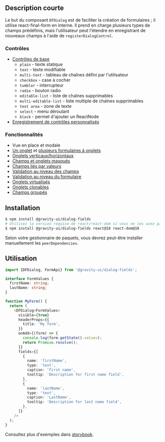 ## Description courte

Le but du composant `DFDialog` est de faciliter la création de formulaires ; il utilise react-final-form en interne.
Il prend en charge plusieurs types de champs prédéfinis, mais l'utilisateur peut l'étendre en enregistrant de nouveaux champs à l'aide de `registerDialogControl`.

### Contrôles

- [Contrôles de base](https://preview.yandexcloud.dev/dialog-fields/?path=/story/demo-00-base-controls)
  - `plain` - texte statique
  - `text` - texte modifiable
  - `multi-text` - tableau de chaînes défini par l'utilisateur
  - `checkbox` - case à cocher
  - `tumbler` - interrupteur
  - `radio` - bouton radio
  - `editable-list` - liste de chaînes supprimables
  - `multi-editable-list` - liste multiple de chaînes supprimables
  - `text area` - zone de texte
  - `select` - menu déroulant
  - `block` - permet d'ajouter un ReactNode
- [Enregistrement de contrôles personnalisés](https://preview.yandexcloud.dev/dialog-fields/?path=/story/tutorials-custom-control-registration)

### Fonctionnalités

- Vue en place et modale
- [Un onglet](https://preview.yandexcloud.dev/dialog-fields/?path=/story/demo-01-one-tab) et [plusieurs formulaires à onglets](https://preview.yandexcloud.dev/dialog-fields/?path=/story/demo-02-several-tab--horizontal-tabs)
- [Onglets verticaux/horizontaux](https://preview.yandexcloud.dev/dialog-fields/?path=/story/demo-02-several-tab)
- [Champs et onglets masqués](https://preview.yandexcloud.dev/dialog-fields/?path=/story/demo-04-visibility-condition)
- [Champs liés par valeurs](https://preview.yandexcloud.dev/dialog-fields/?path=/story/demo-05-extras-and-linked-fields)
- [Validation au niveau des champs](https://preview.yandexcloud.dev/dialog-fields/?path=/story/demo-06-field-validators)
- [Validation au niveau du formulaire](https://preview.yandexcloud.dev/dialog-fields/?path=/story/demo-07-form-validation)
- [Onglets virtualisés](https://preview.yandexcloud.dev/dialog-fields/?path=/story/demo-08-virtualized-tabs)
- [Onglets clonables](https://preview.yandexcloud.dev/dialog-fields/?path=/story/demo-08-cloneable-tabs-)
- [Champs groupés](https://preview.yandexcloud.dev/dialog-fields/?path=/story/demo-03-sections)

## Installation

```bash
$ npm install @gravity-ui/dialog-fields
# Utilisez la version requise de react/react-dom si vous ne les avez pas encore installés
$ npm install @gravity-ui/dialog-fields react@18 react-dom@18
```

Selon votre gestionnaire de paquets, vous devrez peut-être installer manuellement les `peerDependencies`.

## Utilisation

```ts
import {DFDialog, FormApi} from '@gravity-ui/dialog-fields';

interface FormValues {
  firstName: string;
  lastName: string;
}

function MyForm() {
  return (
    <DFDialog<FormValues>
      visible={true}
      headerProps={{
        title: 'My form',
      }}
      onAdd={(form) => {
        console.log(form.getState().values);
        return Promise.resolve();
      }}
      fields={[
        {
          name: 'firstName',
          type: 'text',
          caption: 'First name',
          tooltip: 'Description for first name field',
        },
        {
          name: 'lastName',
          type: 'text',
          caption: 'LastName',
          tooltip: 'Description for last name field',
        },
      ]}
    />
  );
}
```

Consultez plus d'exemples dans [storybook](https://preview.yandexcloud.dev/dialog-fields).